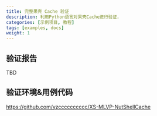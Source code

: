 ```yaml
---
title: 完整果壳 Cache 验证
description: 利用Python语言对果壳Cache进行验证，
categories: [示例项目, 教程]
tags: [examples, docs]
weight: 1
---
```


## 验证报告

TBD

## 验证环境&用例代码

<https://github.com/yzcccccccccc/XS-MLVP-NutShellCache>
